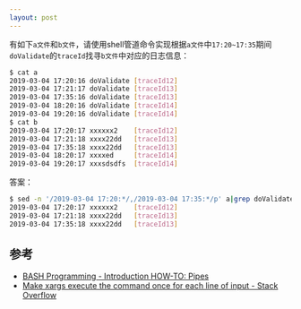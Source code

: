 ```yaml
---
layout: post
---
```


有如下`a文件`和`b文件`，请使用shell管道命令实现根据`a文件`中`17:20~17:35`期间`doValidate`的`traceId`找寻`b文件`中对应的日志信息：

```bash
$ cat a
2019-03-04 17:20:16 doValidate [traceId12]
2019-03-04 17:21:17 doValidate [traceId13]
2019-03-04 17:35:16 doValidate [traceId13]
2019-03-04 18:20:16 doValidate [traceId14]
2019-03-04 19:20:16 doValidate [traceId14]
$ cat b
2019-03-04 17:20:17 xxxxxx2    [traceId12]
2019-03-04 17:21:18 xxxx22dd   [traceId13]
2019-03-04 17:35:18 xxxx22dd   [traceId13]
2019-03-04 18:20:17 xxxxed     [traceId14]
2019-03-04 19:20:17 xxxsdsdfs  [traceId14]
```

答案：

```bash
$ sed -n '/2019-03-04 17:20:*/,/2019-03-04 17:35:*/p' a|grep doValidate|awk  '{print $4}'|uniq| xargs -I '{}' grep -F '{}' b
2019-03-04 17:20:17 xxxxxx2    [traceId12]
2019-03-04 17:21:18 xxxx22dd   [traceId13]
2019-03-04 17:35:18 xxxx22dd   [traceId13]
```

## 参考

- [BASH Programming - Introduction HOW-TO: Pipes](http://tldp.org/HOWTO/Bash-Prog-Intro-HOWTO-4.html)
- [Make xargs execute the command once for each line of input - Stack Overflow](https://stackoverflow.com/questions/199266/make-xargs-execute-the-command-once-for-each-line-of-input)